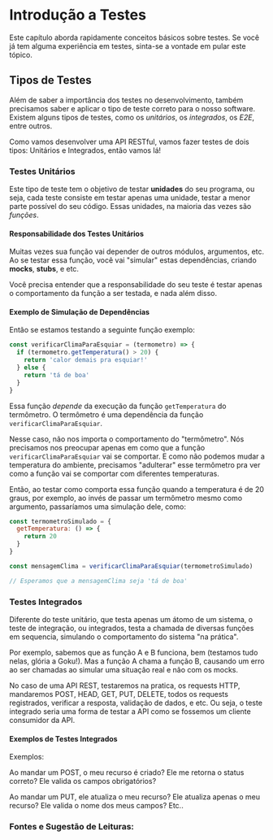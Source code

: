 # Introdução a Testes
Este capítulo aborda rapidamente conceitos básicos sobre testes. Se você já tem alguma experiência em testes, sinta-se a vontade em pular este tópico.

## Tipos de Testes
Além de saber a importância dos testes no desenvolvimento, também precisamos saber e aplicar o tipo de teste correto para o nosso software. Existem alguns tipos de testes, como os *unitários*, os *integrados*, os *E2E*, entre outros.

Como vamos desenvolver uma API RESTful, vamos fazer testes de dois tipos: Unitários e Integrados, então vamos lá!

### Testes Unitários
Este tipo de teste tem o objetivo de testar **unidades** do seu programa, ou seja, cada teste consiste em testar apenas uma unidade, testar a menor parte possível do seu código. Essas unidades, na maioria das vezes são *funções*.

#### Responsabilidade dos Testes Unitários
Muitas vezes sua função vai depender de outros módulos, argumentos, etc. Ao se testar essa função, você vai "simular" estas dependências, criando **mocks**, **stubs**, e etc.

Você precisa entender que a responsabilidade do seu teste é testar apenas o comportamento da função a ser testada, e nada além disso.


#### Exemplo de Simulação de Dependências
Então se estamos testando a seguinte função exemplo:
```javascript
const verificarClimaParaEsquiar = (termometro) => {
  if (termometro.getTemperatura() > 20) {
    return 'calor demais pra esquiar!'
  } else {
    return 'tá de boa'
  }
}
```
Essa função *depende* da execução da função `getTemperatura` do termômetro. O termômetro é uma dependência da função `verificarClimaParaEsquiar`.

Nesse caso, não nos importa o comportamento do "termômetro". Nós precisamos nos preocupar apenas em como que a função `verificarClimaParaEsquiar` vai se comportar. E como não podemos mudar a temperatura do ambiente, precisamos "adulterar" esse termômetro pra ver como a função vai se comportar com diferentes temperaturas.

Então, ao testar como comporta essa função quando a temperatura é de 20 graus, por exemplo, ao invés de passar um termômetro mesmo como argumento, passaríamos uma simulação dele, como:
```javascript
const termometroSimulado = {
  getTemperatura: () => {
    return 20
  }
}

const mensagemClima = verificarClimaParaEsquiar(termometroSimulado)

// Esperamos que a mensagemClima seja 'tá de boa'
```

### Testes Integrados
Diferente do teste unitário, que testa apenas um átomo de um sistema, o teste de integração, ou integrados, testa a chamada de diversas funções em sequencia, simulando o comportamento do sistema "na prática".

Por exemplo, sabemos que as função A e B funciona, bem (testamos tudo nelas, glória a Goku!). Mas a função A chama a função B, causando um erro ao ser chamadas ao simular uma situação real e não com os mocks.

No caso de uma API REST, testaremos na pratica, os requests HTTP, mandaremos POST, HEAD, GET, PUT, DELETE, todos os requests registrados, verificar a resposta, validação de dados, e etc. Ou seja, o teste integrado seria uma forma de testar a API como se fossemos um cliente consumidor da API.

#### Exemplos de Testes Integrados
Exemplos:

Ao mandar um POST, o meu recurso é criado? Ele me retorna o status correto? Ele valida os campos obrigatórios?

Ao mandar um PUT, ele atualiza o meu recurso? Ele atualiza apenas o meu recurso? Ele valida o nome dos meus campos? Etc..

### Fontes e Sugestão de Leituras:
